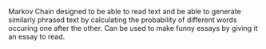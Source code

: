 Markov Chain designed to be able to read text and be able to generate similarly phrased text by calculating the probability of different words occuring one after the other. Can be used to make funny essays by giving it an essay to read.
